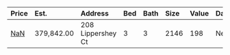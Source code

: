 | Price                                                                          | Est.       | Address           | Bed | Bath | Size | Value | Days | Lot  | Year | HOA | Open |
| :----------------------------------------------------------------------------- | :--------- | :---------------- | :-- | :--- | :--- | :---- | :--- | :--- | :--- | :-- | :--- |
| [NaN](https://www.movoto.com/home/208-lippershey-ct-cary-nc-27513-413_2256666) | 379,842.00 | 208 Lippershey Ct | 3   | 3    | 2146 | 198   | New  | 0.36 | 1994 | 33  |      |